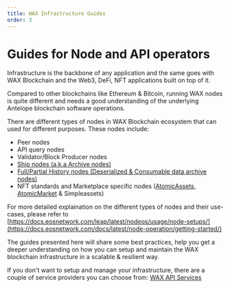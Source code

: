 ```yaml
---
title: WAX Infrastructure Guides
order: 3
---
```


# Guides for Node and API operators

Infrastructure is the backbone of any application and the same goes with WAX Blockchain and the Web3, DeFi, NFT applications built on top of it.

Compared to other blockchains like Ethereum & Bitcoin, running WAX nodes is quite different and needs a good understanding of the underlying Antelope blockchain software operations.

There are different types of nodes in WAX Blockchain ecosystem that can used for different purposes. These nodes include:

- Peer nodes
- API query nodes
- Validator/Block Producer nodes
- [Ship nodes (a.k.a Archive nodes)](/operate/wax-infrastructure/wax-mainnet-node)
- [Full/Partial History nodes (Deserialized & Consumable data archive nodes)](/operate/wax-infrastructure/hyperion-guide)
- NFT standards and Marketplace specific nodes ([AtomicAssets, AtomicMarket](/operate/wax-infrastructure/atomic-api-guide) & Simpleassets)

For more detailed explaination on the different types of nodes and their use-cases, please refer to [https://docs.eosnetwork.com/leap/latest/nodeos/usage/node-setups/](https://docs.eosnetwork.com/docs/latest/node-operation/getting-started/)

The guides presented here will share some best practices, help you get a deeper understanding on how you can setup and maintain the WAX blockchain infrastructure in a scalable & resilient way.

If you don't want to setup and manage your infrastructure, there are a couple of service providers you can choose from: [WAX API Services](/operate/wax-api-services/)
